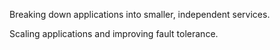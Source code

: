 Breaking down applications into smaller, independent services.

Scaling applications and improving fault tolerance.